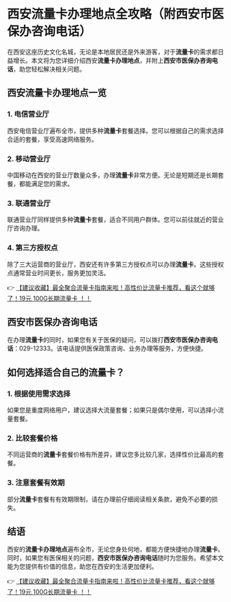 # 西安流量卡办理地点全攻略（附西安市医保办咨询电话）

在西安这座历史文化名城，无论是本地居民还是外来游客，对于**流量卡**的需求都日益增长。本文将为您详细介绍西安**流量卡办理地点**，并附上**西安市医保办咨询电话**，助您轻松解决相关问题。

## 西安流量卡办理地点一览

### 1. 电信营业厅
西安电信营业厅遍布全市，提供多种**流量卡**套餐选择。您可以根据自己的需求选择合适的套餐，享受高速网络服务。

### 2. 移动营业厅
中国移动在西安的营业厅数量众多，办理**流量卡**非常方便。无论是短期还是长期套餐，都能满足您的需求。

### 3. 联通营业厅
联通营业厅同样提供多种**流量卡**套餐，适合不同用户群体。您可以前往就近的营业厅咨询办理。

### 4. 第三方授权点
除了三大运营商的营业厅，西安还有许多第三方授权点可以办理**流量卡**。这些授权点通常营业时间更长，服务更加灵活。

👉 [【建议收藏】最全聚合流量卡指南来啦！高性价比流量卡推荐，看这个就够了！19元 100G长期流量卡 ！！](https://bit.ly/Liuliangka)

## 西安市医保办咨询电话

在办理**流量卡**的同时，如果您有关于医保的疑问，可以拨打**西安市医保办咨询电话**：029-12333。该电话提供医保政策咨询、业务办理等服务，方便快捷。

## 如何选择适合自己的流量卡？

### 1. 根据使用需求选择
如果您是重度网络用户，建议选择大流量套餐；如果只是偶尔使用，可以选择小流量套餐。

### 2. 比较套餐价格
不同运营商的**流量卡**套餐价格有所差异，建议您多比较几家，选择性价比最高的套餐。

### 3. 注意套餐有效期
部分**流量卡**套餐有有效期限制，请在办理前仔细阅读相关条款，避免不必要的损失。

## 结语

西安的**流量卡办理地点**遍布全市，无论您身处何地，都能方便快捷地办理**流量卡**。同时，如果您有医保相关的问题，**西安市医保办咨询电话**随时为您服务。希望本文能为您提供有价值的信息，助您在西安的生活更加便利。

👉 [【建议收藏】最全聚合流量卡指南来啦！高性价比流量卡推荐，看这个就够了！19元 100G长期流量卡 ！！](https://bit.ly/Liuliangka)